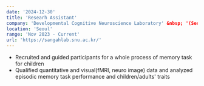 ```yaml
---
date: '2024-12-30'
title: 'Researh Assistant'
company: 'Developmental Cognitive Neuroscience Laboratory' &nbsp; '(Seoul National University)'
location: 'Seoul'
range: 'Nov 2023 - Current'
url: 'https://sangahlab.snu.ac.kr/'
---
```


- Recruited and guided participants for a whole process of memory task for children  
- Qualified quantitative and visual(fMRI, neuro image) data and analyzed episodic memory task performance and children/adults' traits
